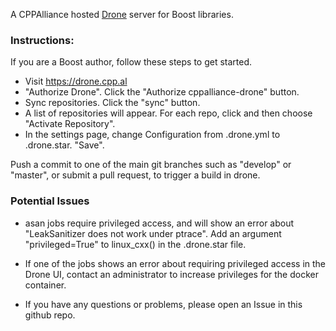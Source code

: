 
A CPPAlliance hosted [Drone](https://www.drone.io/) server for Boost libraries.  
  
### Instructions:  
  
If you are a Boost author, follow these steps to get started.  

- Visit https://drone.cpp.al
- "Authorize Drone". Click the "Authorize cppalliance-drone" button.  
- Sync repositories. Click the "sync" button.  
- A list of repositories will appear. For each repo, click and then choose "Activate Repository".  
- In the settings page, change Configuration from .drone.yml to .drone.star. "Save".  
  
Push a commit to one of the main git branches such as "develop" or "master", or submit a pull request, to trigger a build in drone.  
  
### Potential Issues

- asan jobs require privileged access, and will show an error about "LeakSanitizer does not work under ptrace".  Add an argument "privileged=True" to linux_cxx() in the .drone.star file. 
  
- If one of the jobs shows an error about requiring privileged access in the Drone UI, contact an administrator to increase privileges for the docker container.
  
- If you have any questions or problems, please open an Issue in this github repo.  
